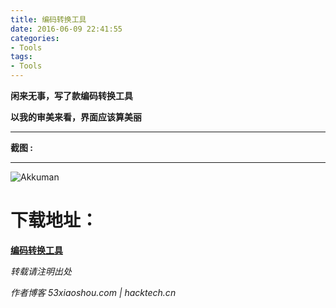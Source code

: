 ```yaml
---
title: 编码转换工具
date: 2016-06-09 22:41:55
categories: 
- Tools
tags: 
- Tools
---
```


**闲来无事，写了款编码转换工具**

**以我的审美来看，界面应该算美丽**

------

**截图 :**

------

![Akkuman](http://7xusrl.com1.z0.glb.clouddn.com/%E7%BC%96%E7%A0%81%E8%BD%AC%E6%8D%A2%E5%B7%A5%E5%85%B7.png)
<!--more-->
# 下载地址：

[**编码转换工具**](http://cloud.189.cn/t/yueaMb7VnmAb)


*转载请注明出处*

*作者博客 53xiaoshou.com | hacktech.cn*

